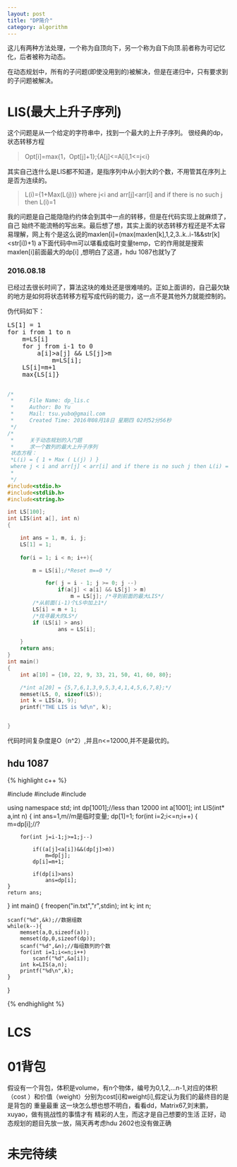 ```yaml
---
layout: post
title: "DP简介"
category: algorithm 
---
```


这儿有两种方法处理，一个称为自顶向下，另一个称为自下向顶.前者称为可记忆化，后者被称为动态。

在动态规划中，所有的子问题(即使没用到的)被解决，但是在递归中，只有要求到的子问题被解决。


# LIS(最大上升子序列)

这个问题是从一个给定的字符串中，找到一个最大的上升子序列。
很经典的dp，状态转移方程

>Opt[i]=max{1，Opt[j]+1};{A[j]<=A[i],1<=j<i}

其实自己连什么是LIS都不知道，是指序列中从小到大的个数，不用管其在序列上是否为连续的。

>L(i)={1+Max(L(j))} where j<i and arr[j]<arr[i] and if there is no such j then L(i)=1

我的问题是自己能隐隐约约体会到其中一点的转移，但是在代码实现上就麻烦了，自己
始终不能流畅的写出来。最后想了想，其实上面的状态转移方程还是不太容易理解，网上有个是这么说的maxlen[i]=(max(maxlen[k],1,2,3..k..i-1&&str[k]<str[i])+1)
a下面代码中m可以堪看成临时变量temp，它的作用就是搜索maxlen[i]前面最大的dp[i]
,想明白了这道，hdu 1087也就1y了

### 2016.08.18 

已经过去很长时间了，算法这块的难处还是很难啃的。正如上面讲的，自己最欠缺的地方是如何将状态转移方程写成代码的能力，这一点不是其他外力就能控制的。

伪代码如下：

<pre>
LS[1] = 1
for i from 1 to n
	m=LS[i]
	for j from i-1 to 0
		a[i]>a[j] && LS[j]>m
			m=LS[i];
	LS[i]=m+1
	max{LS[i]}

</pre>

```c
/*
 *     File Name: dp_lis.c
 *     Author: Bo Yu
 *     Mail: tsu.yubo@gmail.com
 *     Created Time: 2016年08月18日 星期四 02时52分56秒
 */
/*
 *     关于动态规划的入门题
 *     求一个数列的最大上升子序列
 状态方程：
 *L(i) = { 1 + Max ( L(j) ) } 
 where j < i and arr[j] < arr[i] and if there is no such j then L(i) = 1
 *
 */
#include<stdio.h>
#include<stdlib.h>
#include<string.h>

int LS[100];
int LIS(int a[], int n)
{

	int ans = 1, m, i, j;
	LS[1] = 1;
	
	for(i = 1; i < n; i++){

		m = LS[i];/*Reset m==0 */

			for( j = i - 1; j >= 0; j --)
				if(a[j] < a[i] && LS[j] > m)
					m = LS[j]; /*寻到前面的最大LIS*/
		/*从前面(i-1)个LS中加上1*/
		LS[i] = m + 1;
		/*找寻最大的LS*/
		if (LS[i] > ans)
				ans = LS[i];

	}
	return ans;
}
int main()
{
	int a[10] = {10, 22, 9, 33, 21, 50, 41, 60, 80};

	/*int a[20] = {5,7,6,1,3,9,5,3,4,1,4,5,6,7,8};*/
	memset(LS, 0, sizeof(LS));
	int k = LIS(a, 9);
	printf("THE LIS is %d\n", k);


}

```

代码时间复杂度是O（n^2）,并且n<=12000,并不是最优的。

## hdu 1087

{% highlight c++ %}

#include<cstring>
#include<cstdio>
#include<iostream>

using namespace std;
int dp[1001];//less than 12000
int a[1001];
int LIS(int* a,int n)
{
	int ans=1,m//m是临时变量;
	dp[1]=1;
	for(int i=2;i<=n;i++)
	{
		m=dp[i];//?

		for(int j=i-1;j>=1;j--)
			
			if((a[j]<a[i])&&(dp[j]>m))
				m=dp[j];
			dp[i]=m+1;

			if(dp[i]>ans)
				ans=dp[i];
	}
	return ans;

}
int main()
{
	freopen("in.txt","r",stdin);
	int k;
	int n;

	scanf("%d",&k);//数据组数
	while(k--){
		memset(a,0,sizeof(a));
		memset(dp,0,sizeof(dp));
		scanf("%d",&n);//每组数列的个数
		for(int i=1;i<=n;i++)
			scanf("%d",&a[i]);
		int k=LIS(a,n);
		printf("%d\n",k);
	}
}

{% endhighlight %}



# LCS

# 01背包

假设有一个背包，体积是volume，有n个物体，编号为0,1,2,...n-1,对应的体积（cost
）和价值（weight）分别为cost[i]和weight[i],假定认为我们的最终目的是是背包的
重量最重
这一块怎么想也想不明白，看看dd，Matrix67,刘末鹏，xuyao，做有挑战性的事情才有
精彩的人生，而这才是自己想要的生活
正好，动态规划的题目先放一放，隔天再考虑hdu 2602也没有做正确

# 未完待续
